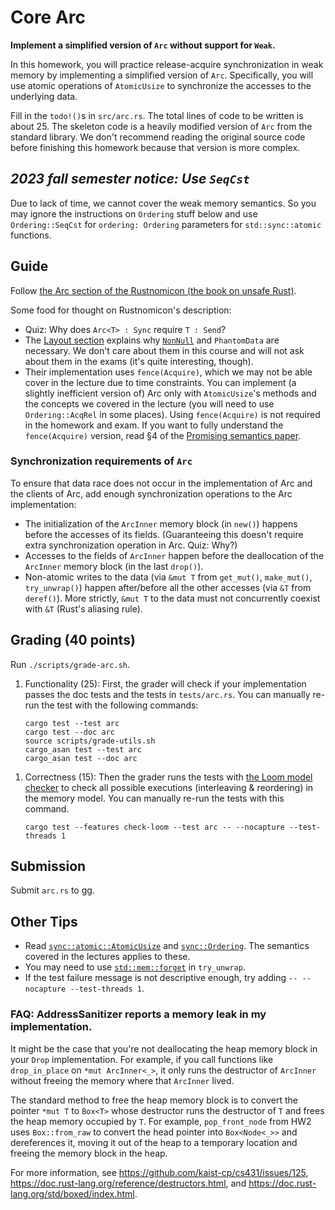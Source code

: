 # Core Arc
**Implement a simplified version of `Arc` without support for `Weak`.**

In this homework, you will practice release-acquire synchronization in weak memory
by implementing a simplified version of `Arc`.
Specifically, you will use atomic operations of `AtomicUsize`
to synchronize the accesses to the underlying data.

Fill in the `todo!()`s in `src/arc.rs`.
The total lines of code to be written is about 25.
The skeleton code is a heavily modified version of `Arc` from the standard library.
We don't recommend reading the original source code before finishing this homework
because that version is more complex.

## ***2023 fall semester notice: Use `SeqCst`***
Due to lack of time, we cannot cover the weak memory semantics.
So you may ignore the instructions on `Ordering` stuff below and
use `Ordering::SeqCst` for `ordering: Ordering` parameters for `std::sync::atomic` functions.

## Guide

Follow [the Arc section of the Rustnomicon (the book on unsafe Rust)][nomicon-arc].

Some food for thought on Rustnomicon's description:
* Quiz: Why does `Arc<T> : Sync` require `T : Send`?
* The [Layout section](https://doc.rust-lang.org/nomicon/arc-mutex/arc-layout.html) explains
  why [`NonNull`](https://doc.rust-lang.org/std/ptr/struct.NonNull.html) and `PhantomData` are necessary.
  We don't care about them in this course and will not ask about them in the exams
  (it's quite interesting, though).
* Their implementation uses `fence(Acquire)`, which we may not be able cover in the lecture due to time constraints.
  You can implement (a slightly inefficient version of) Arc only with `AtomicUsize`'s methods and the concepts we covered in the lecture
  (you will need to use `Ordering::AcqRel` in some places).
  Using `fence(Acquire)` is not required in the homework and exam.
  If you want to fully understand the `fence(Acquire)` version,
  read §4 of the [Promising semantics paper](https://sf.snu.ac.kr/publications/promising.pdf).


### Synchronization requirements of `Arc`

To ensure that data race does not occur in the implementation of Arc and the clients of Arc,
add enough synchronization operations to the Arc implementation:
* The initialization of the `ArcInner` memory block (in `new()`) happens before the accesses of its fields.
  (Guaranteeing this doesn't require extra synchronization operation in Arc. Quiz: Why?)
* Accesses to the fields of `ArcInner` happen before the deallocation of the `ArcInner` memory block (in the last `drop()`).
* Non-atomic writes to the data (via `&mut T` from `get_mut()`, `make_mut()`, `try_unwrap()`) happen after/before all the other accesses (via `&T` from `deref()`).
  More strictly, `&mut T` to the data must not concurrently coexist with `&T` (Rust's aliasing rule).


<!-- ## Grading (50 points) -->
## Grading (40 points)
Run `./scripts/grade-arc.sh`.

1. Functionality (25):
   First, the grader will check if
   your implementation passes the doc tests and the tests in `tests/arc.rs`.
   You can manually re-run the test with the following commands:
    ```
    cargo test --test arc
    cargo test --doc arc
    source scripts/grade-utils.sh
    cargo_asan test --test arc
    cargo_asan test --doc arc
    ```
<!-- 1. Correctness (25): -->
1. Correctness (15):
   Then the grader runs the tests with
   [the Loom model checker](https://github.com/tokio-rs/loom)
   to check all possible executions (interleaving & reordering) in the memory model.
   <!--
   If your code doesn't pass these tests,
   then you need to add more synchronization operations or
   fix the memory ordering of them.
   -->
   You can manually re-run the tests with this command.
    ```
    cargo test --features check-loom --test arc -- --nocapture --test-threads 1
    ```
<!--
1. Efficiency:
   Make sure that you don't use `SeqCst` ordering.
   No points will be given if your solution contains `SeqCst`.
   We will not check if your implementation is optimal in terms of synchronization,
   but we encourage you to find the minimal set of synchronization operations.
-->


## Submission
Submit `arc.rs` to gg.


## Other Tips
* Read
  [`sync::atomic::AtomicUsize`](https://doc.rust-lang.org/std/sync/atomic/struct.AtomicUsize.html) and
  [`sync::Ordering`](https://doc.rust-lang.org/std/sync/atomic/enum.Ordering.html).
  The semantics covered in the lectures applies to these.
* You may need to use
  [`std::mem::forget`](https://doc.rust-lang.org/std/mem/fn.forget.html)
  in `try_unwrap`.
* If the test failure message is not descriptive enough,
  try adding `-- --nocapture --test-threads 1`.

### FAQ: AddressSanitizer reports a memory leak in my implementation.
It might be the case that
you're not deallocating the heap memory block in your `Drop` implementation.
For example, if you call functions like `drop_in_place` on `*mut ArcInner<_>`,
it only runs the destructor of `ArcInner`
without freeing the memory where that `ArcInner` lived.

The standard method to free the heap memory block is to convert the pointer
`*mut T` to `Box<T>` whose destructor runs the destructor of `T` and frees the
heap memory occupied by `T`.
For example, `pop_front_node` from HW2 uses `Box::from_raw` to convert the head
pointer into `Box<Node<_>>` and dereferences it,
moving it out of the heap to a temporary location and freeing the memory block in the heap.

For more information, see
<https://github.com/kaist-cp/cs431/issues/125>,
<https://doc.rust-lang.org/reference/destructors.html>, and
<https://doc.rust-lang.org/std/boxed/index.html>.


[nomicon-arc]: https://doc.rust-lang.org/nomicon/arc-mutex/arc.html
[ORC11]: https://plv.mpi-sws.org/rustbelt/rbrlx/
